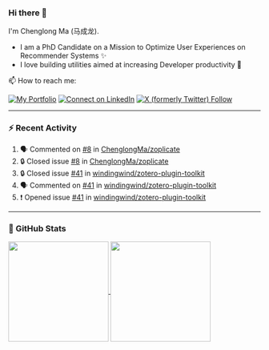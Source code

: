 ### Hi there 👋

I'm Chenglong Ma (马成龙). 

* I am a PhD Candidate on a Mission to Optimize User Experiences on Recommender Systems ✨
* I love building utilities aimed at increasing Developer productivity 💪 

📫 How to reach me:

[![My Portfolio](https://img.shields.io/badge/Visit_me_at-https://chenglongma.com-blue)](https://chenglongma.com)
[![Connect on LinkedIn](https://img.shields.io/badge/--linkedin?label=LinkedIn&logo=LinkedIn&style=social)](https://www.linkedin.com/in/machenglong/)
[![X (formerly Twitter) Follow](https://img.shields.io/twitter/follow/ChenglongM)](https://twitter.com/ChenglongM)

---

### :zap: Recent Activity

<!--START_SECTION:activity-->
1. 🗣 Commented on [#8](https://github.com/ChenglongMa/zoplicate/issues/8#issuecomment-1890850303) in [ChenglongMa/zoplicate](https://github.com/ChenglongMa/zoplicate)
2. 🔒 Closed issue [#8](https://github.com/ChenglongMa/zoplicate/issues/8) in [ChenglongMa/zoplicate](https://github.com/ChenglongMa/zoplicate)
3. 🔒 Closed issue [#41](https://github.com/windingwind/zotero-plugin-toolkit/issues/41) in [windingwind/zotero-plugin-toolkit](https://github.com/windingwind/zotero-plugin-toolkit)
4. 🗣 Commented on [#41](https://github.com/windingwind/zotero-plugin-toolkit/issues/41#issuecomment-1889150031) in [windingwind/zotero-plugin-toolkit](https://github.com/windingwind/zotero-plugin-toolkit)
5. ❗ Opened issue [#41](https://github.com/windingwind/zotero-plugin-toolkit/issues/41) in [windingwind/zotero-plugin-toolkit](https://github.com/windingwind/zotero-plugin-toolkit)
<!--END_SECTION:activity-->

---

### 🌱 GitHub Stats

<a href="https://github.com/ChenglongMa#-github-stats">
  <img height=200 align="center" src="https://github-readme-stats.vercel.app/api?username=ChenglongMa" />
</a>
<a href="https://github.com/ChenglongMa#-github-stats">
  <img height=200 align="center" src="https://github-readme-stats.vercel.app/api/top-langs?username=ChenglongMa&layout=compact&langs_count=8&card_width=320" />
</a>


<!--
**ChenglongMa/ChenglongMa** is a ✨ _special_ ✨ repository because its `README.md` (this file) appears on your GitHub profile.

Here are some ideas to get you started:

- 🔭 I’m currently working on ...
- 🌱 I’m currently learning ...
- 👯 I’m looking to collaborate on ...
- 🤔 I’m looking for help with ...
- 💬 Ask me about ...
- 📫 How to reach me: ...
- 😄 Pronouns: ...
- ⚡ Fun fact: ...

![Chenglong's GitHub stats](https://github-readme-stats.vercel.app/api?username=ChenglongMa&show_icons=true&count_private=true)

---

![Top Langs](https://github-readme-stats.vercel.app/api/top-langs/?username=ChenglongMa)

---
-->
